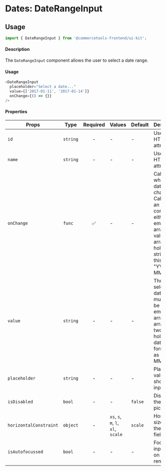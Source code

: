 # Dates: DateRangeInput

## Usage

```js
import { DateRangeInput } from '@commercetools-frontend/ui-kit';
```

#### Description

The `DateRangeInput` component allows the user to select a date range.

#### Usage

```js
<DateRangeInput
  placeholder="Select a date..."
  value={['2017-01-11', '2017-01-14']}
  onChange={() => {}}
/>
```

#### Properties

| Props                  | Type     | Required | Values                             | Default | Description                                                                                                                                                       |
| ---------------------- | -------- | :------: | ---------------------------------- | ------- | ----------------------------------------------------------------------------------------------------------------------------------------------------------------- |
| `id`                   | `string` |    -     | -                                  | -       | Used as the HTML `id` attribute.                                                                                                                                  |
| `name`                 | `string` |    -     | -                                  | -       | Used as the HTML `id` attribute.                                                                                                                                  |
| `onChange`             | `func`   |    ✅    | -                                  | -       | Called when the date range changes. Called with an event containing either an empty array (no value) or an array holding two string in this format: "YYYY-MM-DD". |
| `value`                | `string` |    -     | -                                  | -       | The selected date range, must either be an empty array or an array of two strings holding dates formatted as "YYYY-MM-DD".                                        |
| `placeholder`          | `string` |    -     | -                                  | -       | Placeholder value to show in the input field                                                                                                                      |
| `isDisabled`           | `bool`   |    -     | -                                  | `false` | Disables the date picker                                                                                                                                          |
| `horizontalConstraint` | `object` |    -     | `xs`, `s`, `m`, `l`, `xl`, `scale` | `scale` | Horizontal size limit of the input field.                                                                                                                         |
| `isAutofocussed`       | `bool`   |    -     | -                                  | -       | Focus the input field on initial render                                                                                                                           |
